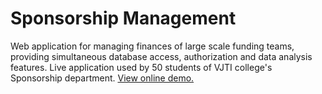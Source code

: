 # Sponsorship Management
Web application for managing finances of large scale funding teams, providing simultaneous database access, authorization and data analysis features. Live application used by 50 students of VJTI college's Sponsorship department.
[View online demo.](https://vjti-sponsorship.herokuapp.com)
